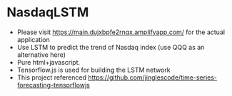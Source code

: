 # NasdaqLSTM
- Please visit https://main.dujxbpfe2rnqx.amplifyapp.com/ for the actual application
- Use LSTM to predict the trend of Nasdaq index (use QQQ as an alternative here) 
- Pure html+javascript. 
- Tensorflow.js is used for building the LSTM network 
- This project referenced https://github.com/jinglescode/time-series-forecasting-tensorflowjs
